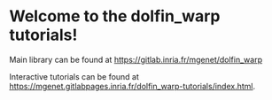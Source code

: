 # Welcome to the dolfin_warp tutorials!

Main library can be found at https://gitlab.inria.fr/mgenet/dolfin_warp

Interactive tutorials can be found at https://mgenet.gitlabpages.inria.fr/dolfin_warp-tutorials/index.html.
